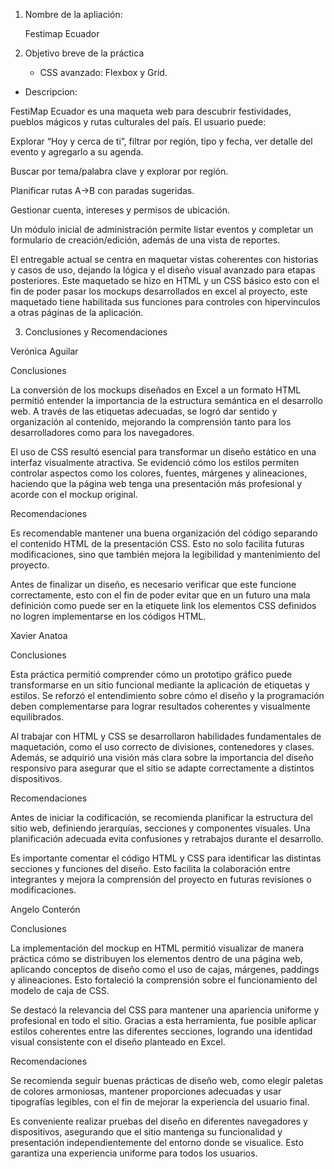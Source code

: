 1. Nombre de la apliación:

    Festimap Ecuador


2. Objetivo breve de la práctica

    - CSS avanzado: Flexbox y Grid.

- Descripcion:

FestiMap Ecuador es una maqueta web para descubrir festividades, pueblos mágicos y rutas culturales del país.
 El usuario puede:

Explorar “Hoy y cerca de ti”, filtrar por región, tipo y fecha, ver detalle del evento y agregarlo a su agenda.

Buscar por tema/palabra clave y explorar por región.

Planificar rutas A→B con paradas sugeridas.

Gestionar cuenta, intereses y permisos de ubicación.

Un módulo inicial de administración permite listar eventos y completar un formulario de creación/edición, además de una vista de reportes.

El entregable actual se centra en maquetar vistas coherentes con historias y casos de uso, dejando la lógica y el diseño visual avanzado para etapas posteriores.
Este maquetado se hizo en HTML y un CSS básico esto con el fin de poder pasar los mockups desarrollados en excel al proyecto, este maquetado tiene habilitada sus funciones para controles con hipervinculos a otras páginas de la aplicación.

3. Conclusiones y Recomendaciones

Verónica Aguilar

Conclusiones

La conversión de los mockups diseñados en Excel a un formato HTML permitió entender la importancia de la estructura semántica en el desarrollo web. A través de las etiquetas adecuadas, se logró dar sentido y organización al contenido, mejorando la comprensión tanto para los desarrolladores como para los navegadores.

El uso de CSS resultó esencial para transformar un diseño estático en una interfaz visualmente atractiva. Se evidenció cómo los estilos permiten controlar aspectos como los colores, fuentes, márgenes y alineaciones, haciendo que la página web tenga una presentación más profesional y acorde con el mockup original.

Recomendaciones

Es recomendable mantener una buena organización del código separando el contenido HTML de la presentación CSS. Esto no solo facilita futuras modificaciones, sino que también mejora la legibilidad y mantenimiento del proyecto.

Antes de finalizar un diseño, es necesario verificar que este funcione correctamente, esto con el fin de poder evitar que en un futuro una mala definición como puede ser en la etiquete link los elementos CSS definidos no logren implementarse en los códigos HTML.

Xavier Anatoa

Conclusiones

Esta práctica permitió comprender cómo un prototipo gráfico puede transformarse en un sitio funcional mediante la aplicación de etiquetas y estilos. Se reforzó el entendimiento sobre cómo el diseño y la programación deben complementarse para lograr resultados coherentes y visualmente equilibrados.

Al trabajar con HTML y CSS se desarrollaron habilidades fundamentales de maquetación, como el uso correcto de divisiones, contenedores y clases. Además, se adquirió una visión más clara sobre la importancia del diseño responsivo para asegurar que el sitio se adapte correctamente a distintos dispositivos.

Recomendaciones

Antes de iniciar la codificación, se recomienda planificar la estructura del sitio web, definiendo jerarquías, secciones y componentes visuales. Una planificación adecuada evita confusiones y retrabajos durante el desarrollo.

Es importante comentar el código HTML y CSS para identificar las distintas secciones y funciones del diseño. Esto facilita la colaboración entre integrantes y mejora la comprensión del proyecto en futuras revisiones o modificaciones.

Angelo Conterón

Conclusiones

La implementación del mockup en HTML permitió visualizar de manera práctica cómo se distribuyen los elementos dentro de una página web, aplicando conceptos de diseño como el uso de cajas, márgenes, paddings y alineaciones. Esto fortaleció la comprensión sobre el funcionamiento del modelo de caja de CSS.

Se destacó la relevancia del CSS para mantener una apariencia uniforme y profesional en todo el sitio. Gracias a esta herramienta, fue posible aplicar estilos coherentes entre las diferentes secciones, logrando una identidad visual consistente con el diseño planteado en Excel.

Recomendaciones

Se recomienda seguir buenas prácticas de diseño web, como elegir paletas de colores armoniosas, mantener proporciones adecuadas y usar tipografías legibles, con el fin de mejorar la experiencia del usuario final.

Es conveniente realizar pruebas del diseño en diferentes navegadores y dispositivos, asegurando que el sitio mantenga su funcionalidad y presentación independientemente del entorno donde se visualice. Esto garantiza una experiencia uniforme para todos los usuarios.